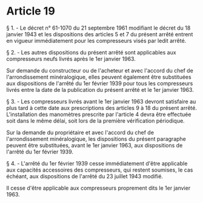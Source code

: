 # Article 19

§ 1. - Le décret n° 61-1070 du 21 septembre 1961 modifiant le décret du 18 janvier 1943 et les dispositions des articles 5 et 7 du présent arrêté entrent en vigueur immédiatement pour les compresseurs visés par ledit arrêté.

§ 2. - Les autres dispositions du présent arrêté sont applicables aux compresseurs neufs livrés après le 1er janvier 1963.

Sur demande du constructeur ou de l'acheteur et avec l'accord du chef de l'arrondissement minéralogique, elles peuvent également être substituées aux dispositions de l'arrêté du 1er février 1939 pour tous les compresseurs livrés entre la date de la publication du présent arrêté et le 1er janvier 1963.

§ 3. - Les compresseurs livrés avant le 1er janvier 1963 devront satisfaire au plus tard à cette date aux prescriptions des articles 9 à 18 du présent arrêté. L'installation des manomètres prescrite par l'article 4 devra être effectuée soit dans le même délai, soit lors de la première vérification périodique.

Sur la demande du propriétaire et avec l'accord du chef de l'arrondissement minéralogique, les dispositions du présent paragraphe peuvent être substituées, avant le 1er janvier 1963, aux dispositions de l'arrêté du 1er février 1939.

§ 4. - L'arrêté du 1er février 1939 cesse immédiatement d'être applicable aux capacités accessoires des compresseurs, qui restent soumises, le cas échéant, aux dispositions de l'arrêté du 23 juillet 1943 modifié.

Il cesse d'être applicable aux compresseurs proprement dits le 1er janvier 1963.
